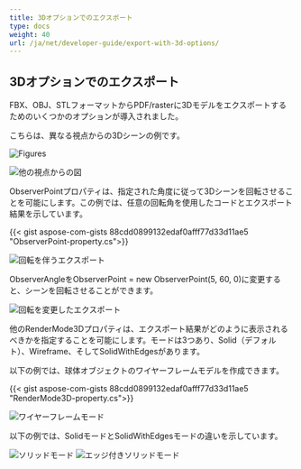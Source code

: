 ```yaml
---
title: 3Dオプションでのエクスポート
type: docs
weight: 40
url: /ja/net/developer-guide/export-with-3d-options/
---
```


## **3Dオプションでのエクスポート**

FBX、OBJ、STLフォーマットからPDF/rasterに3Dモデルをエクスポートするためのいくつかのオプションが導入されました。

こちらは、異なる視点からの3Dシーンの例です。

![Figures](/_assets/guide/3d/fig1.png)

![他の視点からの図](/_assets/guide/3d/fig2.png)

ObserverPointプロパティは、指定された角度に従って3Dシーンを回転させることを可能にします。この例では、任意の回転角を使用したコードとエクスポート結果を示しています。

{{< gist aspose-com-gists 88cdd0899132edaf0afff77d33d11ae5 "ObserverPoint-property.cs">}}

![回転を伴うエクスポート](/_assets/guide/3d/fig3.png)

ObserverAngleをObserverPoint = new ObserverPoint(5, 60, 0)に変更すると、シーンを回転させることができます。

![回転を変更したエクスポート](/_assets/guide/3d/fig4.png)

他のRenderMode3Dプロパティは、エクスポート結果がどのように表示されるべきかを指定することを可能にします。モードは3つあり、Solid（デフォルト）、Wireframe、そしてSolidWithEdgesがあります。

以下の例では、球体オブジェクトのワイヤーフレームモデルを作成できます。

{{< gist aspose-com-gists 88cdd0899132edaf0afff77d33d11ae5 "RenderMode3D-property.cs">}}

![ワイヤーフレームモード](/_assets/guide/3d/fig5.png)

以下の例では、SolidモードとSolidWithEdgesモードの違いを示しています。

![ソリッドモード](/_assets/guide/3d/fig6.png)
![エッジ付きソリッドモード](/_assets/guide/3d/fig7.png)
